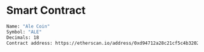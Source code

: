 # Smart Contract

``` bash
Name: "Ale Coin"
Symbol: "ALE"
Decimals: 18
Contract address: https://etherscan.io/address/0xd94712a28c21cf5c4b3202ffddc572c30fa2c52b
```
